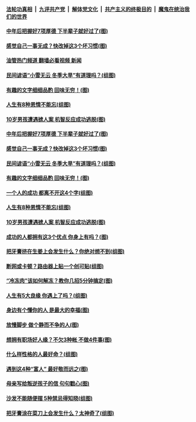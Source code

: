 ####  [法轮功真相](../../../../basic/blob/master/README.md?t=11231031) &nbsp;|&nbsp; [九评共产党](../../../../9ping.md/blob/master/README.md?t=11231031) &nbsp;|&nbsp; [解体党文化](../../../../jtdwh.md/blob/master/README.md?t=11231031)  &nbsp;|&nbsp; [共产主义的终极目的](../../../../gczydzjmd.md/blob/master/README.md?t=11231031) &nbsp;|&nbsp; [魔鬼在统治我们的世界](../../../../mgztzwmdsj.md/blob/master/README.md?t=11231031) 

#### [中年后把握好7项厚德 下半辈子就好过了(图)](../pages/p8/1022308.md?t=11231031) 

#### [感觉自己一事无成？快改掉这3个坏习惯(图)](../pages/p8/1022300.md?t=11231031) 

#### [油管热门频道 翻墙必看视频 新闻](http://129.146.143.75:81/youtube.html?11231031)

#### [民间谚语“小雪无云 冬季大旱”有道理吗？(组图)](../pages/p8/1022285.md?t=11231031) 

#### [有趣的文字细细品酌 回味无穷！(图)](../pages/p8/1022172.md?t=11231031) 

#### [人生有8种恩情不能忘(组图)](../pages/p8/1022175.md?t=11231031) 

#### [10岁男孩遭遇掳人案 机智反应成功逃脱(图)](../pages/p8/1022169.md?t=11231031) 

#### [中年后把握好7项厚德 下半辈子就好过了(图)](../pages/p8/1022308.md?t=11231031) 

#### [感觉自己一事无成？快改掉这3个坏习惯(图)](../pages/p8/1022300.md?t=11231031) 

#### [民间谚语“小雪无云 冬季大旱”有道理吗？(组图)](../pages/p8/1022285.md?t=11231031) 

#### [有趣的文字细细品酌 回味无穷！(图)](../pages/p8/1022172.md?t=11231031) 

#### [一个人的成功 都离不开这4个字(组图)](../pages/p8/1022192.md?t=11231031) 

#### [人生有8种恩情不能忘(组图)](../pages/p8/1022175.md?t=11231031) 

#### [10岁男孩遭遇掳人案 机智反应成功逃脱(图)](../pages/p8/1022169.md?t=11231031) 

#### [成功的人都拥有这3个优点 你身上有吗？(图)](../pages/p8/1022107.md?t=11231031) 

#### [把牙膏挤在生姜上会发生什么？你绝对想不到(组图)](../pages/p8/1022053.md?t=11231031) 

#### [断网或卡顿？路由器上贴一个创可贴(组图)](../pages/p8/1021209.md?t=11231031) 

#### [“冷冻肉”该如何解冻？教你几招5分钟搞定(图)](../pages/p8/1022019.md?t=11231031) 

#### [人生有5大良缘 你遇上了吗？(组图)](../pages/p8/1021992.md?t=11231031) 

#### [身边有个懂你的人 是最大的幸福(图)](../pages/p8/1022014.md?t=11231031) 

#### [放慢脚步 做个静而不争的人(图)](../pages/p8/1021978.md?t=11231031) 

#### [想拥有职场好人缘？不欠3种帐 不做4件事(图)](../pages/p8/1021913.md?t=11231031) 

#### [什么样性格的人最好命？(组图)](../pages/p8/1021903.md?t=11231031) 

#### [遇到这4种“富人” 最好敬而远之(图)](../pages/p8/1021866.md?t=11231031) 

#### [母亲写给叛逆孩子的信 句句戳心(图)](../pages/p8/1021852.md?t=11231031) 

#### [沙发不能随便摆 5种禁忌得知晓(组图)](../pages/p8/1021208.md?t=11231031) 

#### [把牙膏涂在菜刀上会发生什么？太神奇了(组图)](../pages/p8/1021784.md?t=11231031) 

<img src='http://gfw-breaker.win/goodnews/indexes/p8.md' width='0px' height='0px'/>
